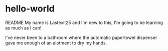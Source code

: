 # hello-world
README
My name is Lastexit25 and I'm new to this, I'm going to be learning as much as I can!



I've never been to a bathroom where the automatic papertowel dispenser gave me enough of an alotment to dry my hands.
